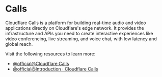 # Calls

Cloudflare Calls is a platform for building real-time audio and video applications directly on Cloudflare's edge network. It provides the infrastructure and APIs you need to create interactive experiences like video conferencing, live streaming, and voice chat, with low latency and global reach.

Visit the following resources to learn more:

- [@official@Cloudflare Calls](https://developers.cloudflare.com/calls/)
- [@official@Introduction · Cloudflare Calls](https://developers.cloudflare.com/calls/introduction/)

